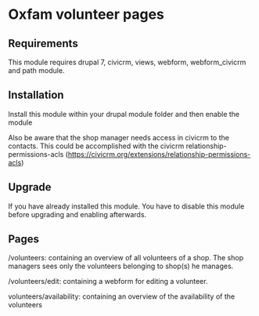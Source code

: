 Oxfam volunteer pages
=====================

Requirements
------------

This module requires drupal 7, civicrm, views, webform, webform_civicrm and path module.

Installation
------------

Install this module within your drupal module folder and then enable the module

Also be aware that the shop manager needs access in civicrm to the contacts. This could be accomplished with the civicrm relationship-permissions-acls (https://civicrm.org/extensions/relationship-permissions-acls)

Upgrade
-------

If you have already installed this module. You have to disable this module before upgrading and enabling afterwards.

Pages
-----

/volunteers: containing an overview of all volunteers of a shop. The shop managers sees only the volunteers belonging to shop(s) he manages.

/volunteers/edit: containing a webform for editing a volunteer.

volunteers/availability: containing an overview of the availability of the volunteers
